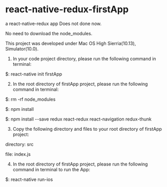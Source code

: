# react-native-redux-firstApp
a react-native-redux app
Does not done now.

No need to download the node_modules.

This project was developed under Mac OS High Sierria(10.13), Simulator(10.0). 

1) In your code project directory, please run the following command in terminal:

  $: react-native init firstApp

2) In the root directory of firstApp project, please run the following command in terminal: 

  $: rm -rf node_modules

  $: npm install

  $: npm install --save redux react-redux react-navigation redux-thunk

3) Copy the following directory and files to your root directory of firstApp project:

  directory: src

  file: index.js

4) In the root directory of firstApp project, please run the following command in terminal to run the App: 

  $: react-native run-ios
